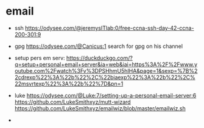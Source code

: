# email

- ssh
    https://odysee.com/@jeremysITlab:0/free-ccna-ssh-day-42-ccna-200-301:9

- gpg
    https://odysee.com/@Canicus:1
        search for gpg on his channel

- setup pers em serv: 
    https://duckduckgo.com/?q=setup+personal+email+server&ia=web&iai=https%3A%2F%2Fwww.youtube.com%2Fwatch%3Fv%3DPSHhmU5hIHA&page=1&sexp=%7B%22cdrexp%22%3A%22b%22%2C%22biaexp%22%3A%22b%22%2C%22msvrtexp%22%3A%22b%22%7D&pn=1

- luke
    https://odysee.com/@Luke:7/setting-up-a-personal-email-server:6
    https://github.com/LukeSmithxyz/mutt-wizard
    https://github.com/LukeSmithxyz/emailwiz/blob/master/emailwiz.sh

- 
